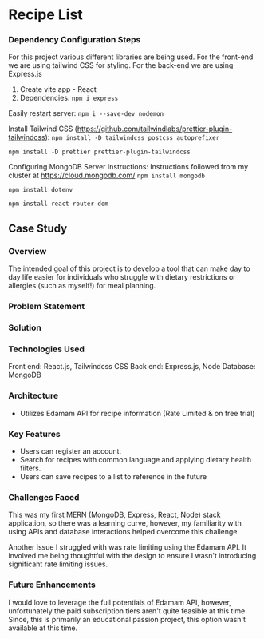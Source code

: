 # Recipe List

### Dependency Configuration Steps

For this project various different libraries are being used. For the front-end we are using tailwind CSS for styling. For the back-end we are using Express.js

1. Create vite app - React
2. Dependencies:
   `npm i express`

Easily restart server:
`npm i --save-dev nodemon`

Install Tailwind CSS (https://github.com/tailwindlabs/prettier-plugin-tailwindcss):
`npm install -D tailwindcss postcss autoprefixer`

`npm install -D prettier prettier-plugin-tailwindcss`

Configuring MongoDB Server Instructions:
Instructions followed from my cluster at https://cloud.mongodb.com/
`npm install mongodb`

`npm install dotenv`

`npm install react-router-dom`

## Case Study

### Overview

The intended goal of this project is to develop a tool that can make day to day life easier for individuals who struggle with dietary restrictions or allergies (such as myself!) for meal planning.

### Problem Statement

### Solution

### Technologies Used

Front end: React.js, Tailwindcss CSS
Back end: Express.js, Node
Database: MongoDB

### Architecture

- Utilizes Edamam API for recipe information (Rate Limited & on free trial)

### Key Features

- Users can register an account.
- Search for recipes with common language and applying dietary health filters.
- Users can save recipes to a list to reference in the future

### Challenges Faced

This was my first MERN (MongoDB, Express, React, Node) stack application, so there was a learning curve, however, my familiarity with using APIs and database interactions helped overcome this challenge.

Another issue I struggled with was rate limiting using the Edamam API. It involved me being thoughtful with the design to ensure I wasn't introducing significant rate limiting issues.

### Future Enhancements

I would love to leverage the full potentials of Edamam API, however, unfortunately the paid subscription tiers aren't quite feasible at this time. Since, this is primarily an educational passion project, this option wasn't available at this time.
